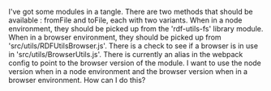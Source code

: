 I've got some modules in a tangle. There are two methods that should be available : fromFile and toFile, each with two variants. When in a node environment, they should be picked up from the 'rdf-utils-fs' library module. When in a browser environment, they should be picked up from 'src/utils/RDFUtilsBrowser.js'. There is a check to see if a browser is in use in 'src/utils/BrowserUtils.js'. There is currently an alias in the webpack config to point to the browser version of the module. I want to use the node version when in a node environment and the browser version when in a browser environment. How can I do this?
